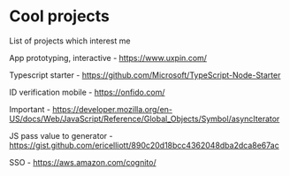 # Cool projects
List of projects which interest me

App prototyping, interactive - https://www.uxpin.com/  

Typescript starter - https://github.com/Microsoft/TypeScript-Node-Starter  

ID verification mobile - https://onfido.com/  

Important - https://developer.mozilla.org/en-US/docs/Web/JavaScript/Reference/Global_Objects/Symbol/asyncIterator  

JS pass value to generator - https://gist.github.com/ericelliott/890c20d18bcc4362048dba2dca8e67ac  

SSO - https://aws.amazon.com/cognito/  
